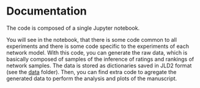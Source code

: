 # Documentation

The code is composed of a single Jupyter notebook.

You will see in the notebook, that there is some code common to all experiments and there is some code specific to the experiments of each network model. With this code, you can generate the raw data, which is basically composed of samples of the inference of ratings and rankings of network samples. The data is stored as dictionaries saved in JLD2 format (see the [data](https://github.com/jipphysics/hon-ranking/tree/main/data) folder).
Then, you can find extra code to agregate the generated data to perform the analysis and plots of the manuscript.
